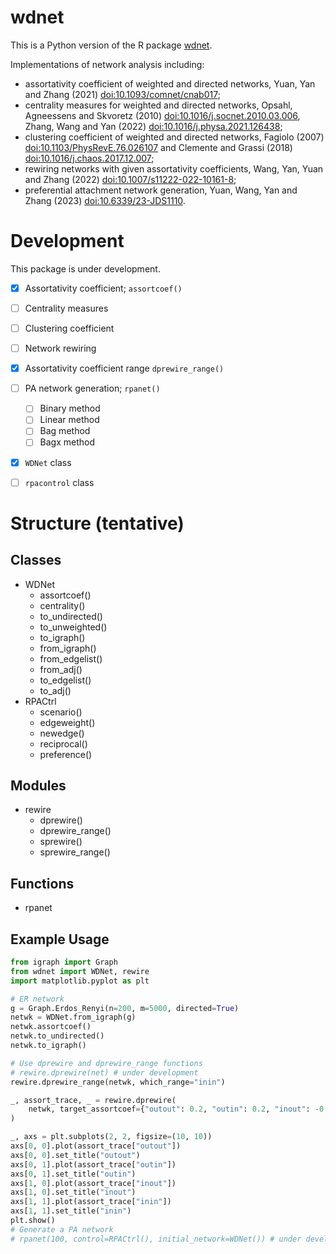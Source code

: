 # wdnet

This is a Python version of the R package
[wdnet](https://cran.r-project.org/web/packages/wdnet/index.html).


Implementations of network analysis including:
+ assortativity coefficient of weighted and directed networks, Yuan,
  Yan and Zhang (2021) <doi:10.1093/comnet/cnab017>;
+ centrality measures for weighted and directed networks, Opsahl,
  Agneessens and Skvoretz (2010) <doi:10.1016/j.socnet.2010.03.006>,
  Zhang, Wang and Yan (2022) <doi:10.1016/j.physa.2021.126438>;
+ clustering coefficient of weighted and directed networks, Fagiolo
  (2007) <doi:10.1103/PhysRevE.76.026107> and Clemente and Grassi
  (2018) <doi:10.1016/j.chaos.2017.12.007>;
+ rewiring networks with given assortativity coefficients, Wang, Yan,
  Yuan and Zhang (2022) <doi:10.1007/s11222-022-10161-8>;
+ preferential attachment network generation, Yuan, Wang, Yan and
  Zhang (2023) <doi:10.6339/23-JDS1110>.


# Development

This package is under development.

- [x] Assortativity coefficient; `assortcoef()`
- [ ] Centrality measures
- [ ] Clustering coefficient
- [ ] Network rewiring
- [x] Assortativity coefficient range `dprewire_range()`
- [ ] PA network generation; `rpanet()`
  - [ ] Binary method
  - [ ] Linear method
  - [ ] Bag method
  - [ ] Bagx method
- [x] `WDNet` class
- [ ] `rpacontrol` class


# Structure (tentative)

## Classes

+ WDNet
  - assortcoef()
  - centrality()
  - to_undirected()
  - to_unweighted()
  - to_igraph()
  - from_igraph()
  - from_edgelist()
  - from_adj()
  - to_edgelist()
  - to_adj()
+ RPACtrl
  - scenario()
  - edgeweight()
  - newedge()
  - reciprocal()
  - preference()

## Modules

+ rewire
  - dprewire()
  - dprewire_range()
  - sprewire()
  - sprewire_range()

## Functions

+ rpanet


## Example Usage

```python
from igraph import Graph
from wdnet import WDNet, rewire
import matplotlib.pyplot as plt

# ER network
g = Graph.Erdos_Renyi(n=200, m=5000, directed=True)
netwk = WDNet.from_igraph(g)
netwk.assortcoef()
netwk.to_undirected()
netwk.to_igraph()

# Use dprewire and dprewire_range functions
# rewire.dprewire(net) # under development
rewire.dprewire_range(netwk, which_range="inin")

_, assort_trace, _ = rewire.dprewire(
    netwk, target_assortcoef={"outout": 0.2, "outin": 0.2, "inout": -0.2, "inin": -0.2}
)

_, axs = plt.subplots(2, 2, figsize=(10, 10))
axs[0, 0].plot(assort_trace["outout"])
axs[0, 0].set_title("outout")
axs[0, 1].plot(assort_trace["outin"])
axs[0, 1].set_title("outin")
axs[1, 0].plot(assort_trace["inout"])
axs[1, 0].set_title("inout")
axs[1, 1].plot(assort_trace["inin"])
axs[1, 1].set_title("inin")
plt.show()
# Generate a PA network
# rpanet(100, control=RPACtrl(), initial_network=WDNet()) # under development
```